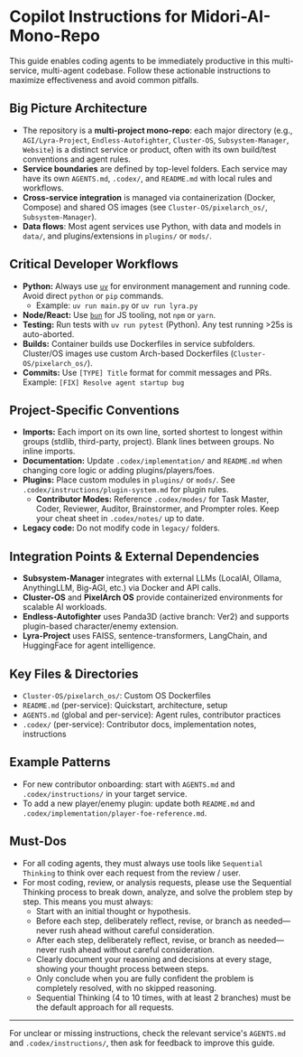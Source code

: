 # Copilot Instructions for Midori-AI-Mono-Repo

This guide enables coding agents to be immediately productive in this multi-service, multi-agent codebase. 
Follow these actionable instructions to maximize effectiveness and avoid common pitfalls.

## Big Picture Architecture
- The repository is a **multi-project mono-repo**: each major directory (e.g., `AGI/Lyra-Project`, `Endless-Autofighter`, `Cluster-OS`, `Subsystem-Manager`, `Website`) is a distinct service or product, often with its own build/test conventions and agent rules.
- **Service boundaries** are defined by top-level folders. Each service may have its own `AGENTS.md`, `.codex/`, and `README.md` with local rules and workflows.
- **Cross-service integration** is managed via containerization (Docker, Compose) and shared OS images (see `Cluster-OS/pixelarch_os/`, `Subsystem-Manager`).
- **Data flows**: Most agent services use Python, with data and models in `data/`, and plugins/extensions in `plugins/` or `mods/`.

## Critical Developer Workflows
- **Python:** Always use [`uv`](https://github.com/astral-sh/uv) for environment management and running code. Avoid direct `python` or `pip` commands.
  - Example: `uv run main.py` or `uv run lyra.py`
- **Node/React:** Use [`bun`](https://bun.sh/) for JS tooling, not `npm` or `yarn`.
- **Testing:** Run tests with `uv run pytest` (Python). Any test running >25s is auto-aborted.
- **Builds:** Container builds use Dockerfiles in service subfolders. Cluster/OS images use custom Arch-based Dockerfiles (`Cluster-OS/pixelarch_os/`).
- **Commits:** Use `[TYPE] Title` format for commit messages and PRs. Example: `[FIX] Resolve agent startup bug`

## Project-Specific Conventions
- **Imports:** Each import on its own line, sorted shortest to longest within groups (stdlib, third-party, project). Blank lines between groups. No inline imports.
- **Documentation:** Update `.codex/implementation/` and `README.md` when changing core logic or adding plugins/players/foes.
- **Plugins:** Place custom modules in `plugins/` or `mods/`. See `.codex/instructions/plugin-system.md` for plugin rules.
  - **Contributor Modes:** Reference `.codex/modes/` for Task Master, Coder, Reviewer, Auditor, Brainstormer, and Prompter roles. Keep your cheat sheet in `.codex/notes/` up to date.
- **Legacy code:** Do not modify code in `legacy/` folders.

## Integration Points & External Dependencies
- **Subsystem-Manager** integrates with external LLMs (LocalAI, Ollama, AnythingLLM, Big-AGI, etc.) via Docker and API calls.
- **Cluster-OS** and **PixelArch OS** provide containerized environments for scalable AI workloads.
- **Endless-Autofighter** uses Panda3D (active branch: Ver2) and supports plugin-based character/enemy extension.
- **Lyra-Project** uses FAISS, sentence-transformers, LangChain, and HuggingFace for agent intelligence.

## Key Files & Directories
- `Cluster-OS/pixelarch_os/`: Custom OS Dockerfiles
- `README.md` (per-service): Quickstart, architecture, setup
- `AGENTS.md` (global and per-service): Agent rules, contributor practices
- `.codex/` (per-service): Contributor docs, implementation notes, instructions

## Example Patterns
- For new contributor onboarding: start with `AGENTS.md` and `.codex/instructions/` in your target service.
- To add a new player/enemy plugin: update both `README.md` and `.codex/implementation/player-foe-reference.md`.

## Must-Dos
- For all coding agents, they must always use tools like `Sequential Thinking` to think over each request from the review / user.
- For most coding, review, or analysis requests, please use the Sequential Thinking process to break down, analyze, and solve the problem step by step. This means you must always:
  - Start with an initial thought or hypothesis.
  - Before each step, deliberately reflect, revise, or branch as needed—never rush ahead without careful consideration.
  - After each step, deliberately reflect, revise, or branch as needed—never rush ahead without careful consideration.
  - Clearly document your reasoning and decisions at every stage, showing your thought process between steps.
  - Only conclude when you are fully confident the problem is completely resolved, with no skipped reasoning.
  - Sequential Thinking (4 to 10 times, with at least 2 branches) must be the default approach for all requests.

---

For unclear or missing instructions, check the relevant service's `AGENTS.md` and `.codex/instructions/`, then ask for feedback to improve this guide.
